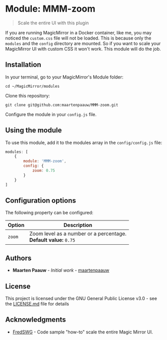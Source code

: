 # Module: MMM-zoom
> Scale the entire UI with this plugin

If you are running MagicMirror in a Docker container, like me, you may noticed the `custom.css` file will not be loaded. This is because only the `modules` and the `config` directory are mounted. So if you want to scale your MagicMirror UI with custom CSS it won't work. This module will do the job.

## Installation

In your terminal, go to your MagicMirror's Module folder:
````
cd ~/MagicMirror/modules
````

Clone this repository:
````
git clone git@github.com:maartenpaauw/MMM-zoom.git
````

Configure the module in your `config.js` file.

## Using the module

To use this module, add it to the modules array in the `config/config.js` file:

````javascript
modules: [
    {
        module: 'MMM-zoom',
        config: {
            zoom: 0.75
        }
    }
]
````

## Configuration options

The following property can be configured:

| Option | Description                                                           |
| ------ | --------------------------------------------------------------------- |
| `zoom` | Zoom level as a number or a percentage. <br>**Default value:** `0.75` |

## Authors

- **Maarten Paauw** - *Initial work* - [maartenpaauw](https://github.com/maartenpaauw)

## License

This project is licensed under the GNU General Public License v3.0 - see the [LICENSE.md](https://github.com/maartenpaauw/MMM-zoom/blob/master/LICENSE.md) file for details

## Acknowledgments

- [FredSWG](https://forum.magicmirror.builders/user/fredswg) - Code sample "how-to" scale the entire Magic Mirror UI.

